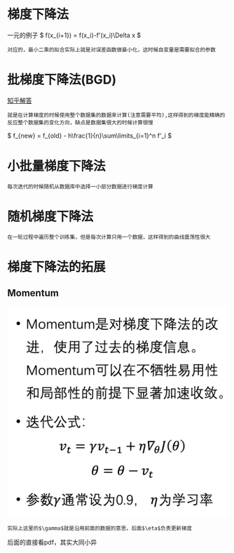 # 梯度下降法
一元的例子
 $ f(x_{i+1}) = f(x_i)-f'(x_i)\Delta x $

    对应的，最小二乘的拟合实际上就是对误差函数做最小化，这时候自变量是需要拟合的参数

# 批梯度下降法(BGD)
[知乎解答](https://zhuanlan.zhihu.com/p/72929546)   

    就是在计算梯度的时候使用整个数据集的数据来计算(注意需要平均),这样得到的梯度能精确的反应整个数据集的变化方向，缺点是数据集很大的时候计算很慢

$ f_{new} = f_{old} - h\frac{1}{n}\sum\limits_{i=1}^n f'_i $

# 小批量梯度下降法
    每次迭代的时候随机从数据库中选择一小部分数据进行梯度计算

# 随机梯度下降法
    在一轮过程中遍历整个训练集，但是每次计算只用一个数据，这样得到的曲线震荡性很大


# 梯度下降法的拓展
## Momentum
![Momentun](image.png) 

    实际上这里的$\gamma$就是沿用前面的数据的意思，后面$\eta$负责更新梯度

后面的直接看pdf，其实大同小异














